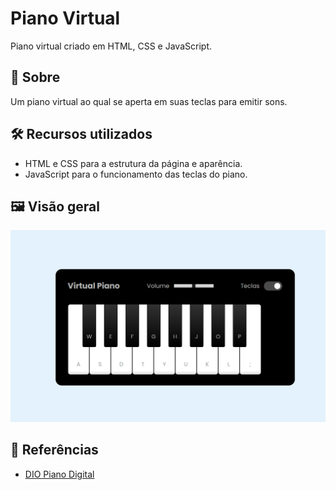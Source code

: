 # Piano Virtual

Piano virtual criado em HTML, CSS e JavaScript.

## 📖 Sobre

Um piano virtual ao qual se aperta em suas teclas para emitir sons.

## 🛠 Recursos utilizados

- HTML e CSS para a estrutura da página e aparência.
- JavaScript para o funcionamento das teclas do piano.

## 🖼 Visão geral

![Piano Imagem](./docs/piano.png)

## 📁 Referências

- [DIO Piano Digital](https://github.com/felipeAguiarCode/js-music-keyboard-virtual)
